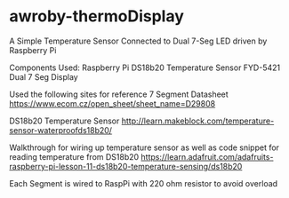 # awroby-thermoDisplay
A Simple Temperature Sensor Connected to Dual 7-Seg LED driven by Raspberry Pi

Components Used:
Raspberry Pi
DS18b20 Temperature Sensor
FYD-5421 Dual 7 Seg Display



Used the following sites for reference
7 Segment Datasheet
https://www.ecom.cz/open_sheet/sheet_name=D29808

DS18b20 Temperature Sensor
http://learn.makeblock.com/temperature-sensor-waterproofds18b20/

Walkthrough for wiring up temperature sensor as well as code snippet for reading temperature from DS18b20
https://learn.adafruit.com/adafruits-raspberry-pi-lesson-11-ds18b20-temperature-sensing/ds18b20



Each Segment is wired to RaspPi with 220 ohm resistor to avoid overload

